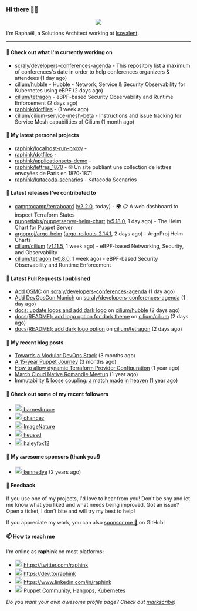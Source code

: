 ### Hi there 👋🏼


<p align="center">
  <a href="https://github.com/ryo-ma/github-profile-trophy"><img src="https://github-profile-trophy.vercel.app/?username=raphink&theme=darkhub&margin-w=15&margin-h=15&no-frame=true&column=5"/></a>
</p>


I'm Raphaël, a Solutions Architect working at [Isovalent](https://github.com/isovalent).

<hr />


#### 👷 Check out what I'm currently working on

- [scraly/developers-conferences-agenda](https://github.com/scraly/developers-conferences-agenda) - This repository list a maximum of conferences&#39;s date in order to help conferences organizers &amp; attendees (1 day ago)
- [cilium/hubble](https://github.com/cilium/hubble) - Hubble - Network, Service &amp; Security Observability for Kubernetes using eBPF (2 days ago)
- [cilium/tetragon](https://github.com/cilium/tetragon) - eBPF-based Security Observability and Runtime Enforcement (2 days ago)
- [raphink/dotfiles](https://github.com/raphink/dotfiles) -  (1 week ago)
- [cilium/cilium-service-mesh-beta](https://github.com/cilium/cilium-service-mesh-beta) - Instructions and issue tracking for Service Mesh capabilities of Cilium (1 month ago)

#### 🌱 My latest personal projects

- [raphink/localhost-run-proxy](https://github.com/raphink/localhost-run-proxy) - 
- [raphink/dotfiles](https://github.com/raphink/dotfiles) - 
- [raphink/applicationsets-demo](https://github.com/raphink/applicationsets-demo) - 
- [raphink/lettres_1870](https://github.com/raphink/lettres_1870) - ✉ Un site publiant une collection de lettres envoyées de Paris en 1870-1871
- [raphink/katacoda-scenarios](https://github.com/raphink/katacoda-scenarios) - Katacoda Scenarios

#### 🔭 Latest releases I've contributed to

- [camptocamp/terraboard](https://github.com/camptocamp/terraboard) ([v2.2.0](https://github.com/camptocamp/terraboard/releases/tag/v2.2.0), today) - :earth_africa: :clipboard:  A web dashboard to inspect Terraform States 
- [puppetlabs/puppetserver-helm-chart](https://github.com/puppetlabs/puppetserver-helm-chart) ([v5.18.0](https://github.com/puppetlabs/puppetserver-helm-chart/releases/tag/v5.18.0), 1 day ago) -  The Helm Chart for Puppet Server
- [argoproj/argo-helm](https://github.com/argoproj/argo-helm) ([argo-rollouts-2.14.1](https://github.com/argoproj/argo-helm/releases/tag/argo-rollouts-2.14.1), 2 days ago) - ArgoProj Helm Charts
- [cilium/cilium](https://github.com/cilium/cilium) ([v1.11.5](https://github.com/cilium/cilium/releases/tag/v1.11.5), 1 week ago) - eBPF-based Networking, Security, and Observability
- [cilium/tetragon](https://github.com/cilium/tetragon) ([v0.8.0](https://github.com/cilium/tetragon/releases/tag/v0.8.0), 1 week ago) - eBPF-based Security Observability and Runtime Enforcement

#### 🔨 Latest Pull Requests I published

- [Add OSMC](https://github.com/scraly/developers-conferences-agenda/pull/188) on [scraly/developers-conferences-agenda](https://github.com/scraly/developers-conferences-agenda) (1 day ago)
- [Add DevOpsCon Munich](https://github.com/scraly/developers-conferences-agenda/pull/187) on [scraly/developers-conferences-agenda](https://github.com/scraly/developers-conferences-agenda) (1 day ago)
- [docs: update logos and add dark logo](https://github.com/cilium/hubble/pull/726) on [cilium/hubble](https://github.com/cilium/hubble) (2 days ago)
- [docs(README): add logo option for dark theme](https://github.com/cilium/cilium/pull/19920) on [cilium/cilium](https://github.com/cilium/cilium) (2 days ago)
- [docs(README): add dark logo option](https://github.com/cilium/tetragon/pull/58) on [cilium/tetragon](https://github.com/cilium/tetragon) (2 days ago)

#### 📜 My recent blog posts

- [Towards a Modular DevOps Stack](https://dev.to/camptocamp-ops/towards-a-modular-devops-stack-257c) (3 months ago)
- [A 15-year Puppet Journey](https://dev.to/raphink/a-15-year-puppet-journey-4o39) (3 months ago)
- [How to allow dynamic Terraform Provider Configuration](https://dev.to/camptocamp-ops/how-to-allow-dynamic-terraform-provider-configuration-20ik) (1 year ago)
- [March Cloud Native Romandie Meetup](https://dev.to/camptocamp-ops/march-cloud-native-romandie-meetup-o2f) (1 year ago)
- [Immutability &amp; loose coupling: a match made in heaven](https://dev.to/camptocamp-ops/immutability-loose-coupling-a-match-made-in-heaven-37kl) (1 year ago)

#### 👥 Check out some of my recent followers

- [<img src="https://avatars.githubusercontent.com/u/105554955?u=ae922f99e18e5fe6975ec093758e9dc96799841c&amp;v=4" height="20"/> barnesbruce](https://github.com/barnesbruce)
- [<img src="https://avatars.githubusercontent.com/u/1400401?u=cb454908819864903b4b83d2b05ea2db1af41019&amp;v=4" height="20"/> chancez](https://github.com/chancez)
- [<img src="https://avatars.githubusercontent.com/u/95119607?v=4" height="20"/> ImageNature](https://github.com/ImageNature)
- [<img src="https://avatars.githubusercontent.com/u/887095?u=0b12d6890d44b083c6155af138c8d7ba93cae24f&amp;v=4" height="20"/> heussd](https://github.com/heussd)
- [<img src="https://avatars.githubusercontent.com/u/92455821?u=84759154eb20acdc1a467b3e2e62f96b5a872e34&amp;v=4" height="20"/> haleyfox12](https://github.com/haleyfox12)


#### 💚 My awesome sponsors (thank you!)

- [<img src="https://avatars.githubusercontent.com/u/1110127?v=4" height="20"/> kennedye](https://github.com/kennedye) (2 years ago)


#### 💬 Feedback

If you use one of my projects, I'd love to hear from you!
Don't be shy and let me know what you liked and what needs being improved.
Got an issue? Open a ticket, I don't bite and will try my best to help!

If you appreciate my work, you can also [sponsor me 💚](https://github.com/sponsors/raphink) on GitHub!


#### 📫 How to reach me

I'm online as **raphink** on most platforms:

- <img src="https://raw.githubusercontent.com/FortAwesome/Font-Awesome/master/svgs/brands/twitter.svg" width="20" alt="Twitter" /> https://twitter.com/raphink
- <img src="https://raw.githubusercontent.com/FortAwesome/Font-Awesome/master/svgs/brands/dev.svg" width="20" alt="Blog" /> https://dev.to/raphink
- <img src="https://raw.githubusercontent.com/FortAwesome/Font-Awesome/master/svgs/brands/linkedin.svg" width="20" alt="LinkedIn" /> https://www.linkedin.com/in/raphink
- <img src="https://raw.githubusercontent.com/FortAwesome/Font-Awesome/master/svgs/brands/slack.svg" width="20" alt="Slack" /> [Puppet Community](https://slack.puppet.com/), [Hangops](https://signup.hangops.com/), [Kubernetes](https://slack.k8s.io/)

*Do you want your own awesome profile page? Check out [markscribe](https://github.com/muesli/markscribe)!*
